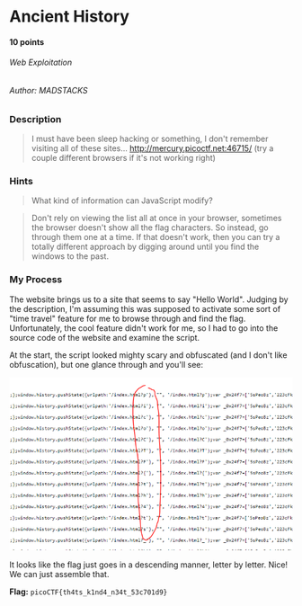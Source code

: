 # Ancient History
#### 10 points
###### Web Exploitation
###### Author: MADSTACKS

### Description
> I must have been sleep hacking or something, I don't remember visiting all of these sites... http://mercury.picoctf.net:46715/ (try a couple different browsers if it's not working right)

### Hints
> What kind of information can JavaScript modify?

> Don't rely on viewing the list all at once in your browser, sometimes the browser doesn't show all the flag characters. So instead, go through them one at a time. If that doesn't work, then you can try a totally different approach by digging around until you find the windows to the past.

### My Process
The website brings us to a site that seems to say "Hello World". Judging by the description, I'm assuming this was supposed to activate some sort of "time travel" feature for me to browse through and find the flag. Unfortunately, the cool feature didn't work for me, so I had to go into the source code of the website and examine the script. 

At the start, the script looked mighty scary and obfuscated (and I don't like obfuscation), but one glance through and you'll see:

![wacky script](https://github.com/EmeraldEntities/ctf-writeups/blob/main/picoctf-2021/ancient-history/writeup-files/herstory.png?raw=true)

It looks like the flag just goes in a descending manner, letter by letter. Nice! We can just assemble that.

**Flag:** `picoCTF{th4ts_k1nd4_n34t_53c701d9}`
